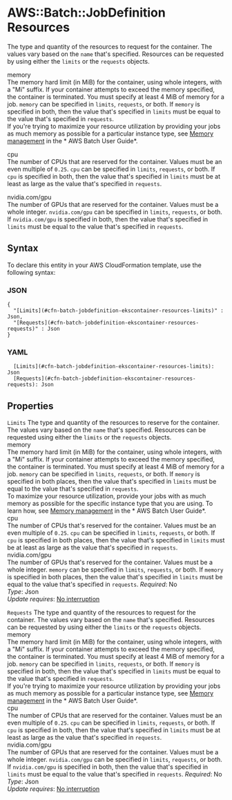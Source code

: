 # AWS::Batch::JobDefinition Resources<a name="aws-properties-batch-jobdefinition-ekscontainer-resources"></a>

The type and quantity of the resources to request for the container\. The values vary based on the `name` that's specified\. Resources can be requested by using either the `limits` or the `requests` objects\.

memory  
The memory hard limit \(in MiB\) for the container, using whole integers, with a "Mi" suffix\. If your container attempts to exceed the memory specified, the container is terminated\. You must specify at least 4 MiB of memory for a job\. `memory` can be specified in `limits`, `requests`, or both\. If `memory` is specified in both, then the value that's specified in `limits` must be equal to the value that's specified in `requests`\.  
If you're trying to maximize your resource utilization by providing your jobs as much memory as possible for a particular instance type, see [Memory management](https://docs.aws.amazon.com/batch/latest/userguide/memory-management.html) in the * AWS Batch User Guide*\.

cpu  
The number of CPUs that are reserved for the container\. Values must be an even multiple of `0.25`\. `cpu` can be specified in `limits`, `requests`, or both\. If `cpu` is specified in both, then the value that's specified in `limits` must be at least as large as the value that's specified in `requests`\.

nvidia\.com/gpu  
The number of GPUs that are reserved for the container\. Values must be a whole integer\. `nvidia.com/gpu` can be specified in `limits`, `requests`, or both\. If `nvidia.com/gpu` is specified in both, then the value that's specified in `limits` must be equal to the value that's specified in `requests`\.

## Syntax<a name="aws-properties-batch-jobdefinition-ekscontainer-resources-syntax"></a>

To declare this entity in your AWS CloudFormation template, use the following syntax:

### JSON<a name="aws-properties-batch-jobdefinition-ekscontainer-resources-syntax.json"></a>

```
{
  "[Limits](#cfn-batch-jobdefinition-ekscontainer-resources-limits)" : Json,
  "[Requests](#cfn-batch-jobdefinition-ekscontainer-resources-requests)" : Json
}
```

### YAML<a name="aws-properties-batch-jobdefinition-ekscontainer-resources-syntax.yaml"></a>

```
  [Limits](#cfn-batch-jobdefinition-ekscontainer-resources-limits): Json
  [Requests](#cfn-batch-jobdefinition-ekscontainer-resources-requests): Json
```

## Properties<a name="aws-properties-batch-jobdefinition-ekscontainer-resources-properties"></a>

`Limits`  <a name="cfn-batch-jobdefinition-ekscontainer-resources-limits"></a>
The type and quantity of the resources to reserve for the container\. The values vary based on the `name` that's specified\. Resources can be requested using either the `limits` or the `requests` objects\.    
memory  
The memory hard limit \(in MiB\) for the container, using whole integers, with a "Mi" suffix\. If your container attempts to exceed the memory specified, the container is terminated\. You must specify at least 4 MiB of memory for a job\. `memory` can be specified in `limits`, `requests`, or both\. If `memory` is specified in both places, then the value that's specified in `limits` must be equal to the value that's specified in `requests`\.  
To maximize your resource utilization, provide your jobs with as much memory as possible for the specific instance type that you are using\. To learn how, see [Memory management](https://docs.aws.amazon.com/batch/latest/userguide/memory-management.html) in the * AWS Batch User Guide*\.  
cpu  
The number of CPUs that's reserved for the container\. Values must be an even multiple of `0.25`\. `cpu` can be specified in `limits`, `requests`, or both\. If `cpu` is specified in both places, then the value that's specified in `limits` must be at least as large as the value that's specified in `requests`\.  
nvidia\.com/gpu  
The number of GPUs that's reserved for the container\. Values must be a whole integer\. `memory` can be specified in `limits`, `requests`, or both\. If `memory` is specified in both places, then the value that's specified in `limits` must be equal to the value that's specified in `requests`\.
*Required*: No  
*Type*: Json  
*Update requires*: [No interruption](https://docs.aws.amazon.com/AWSCloudFormation/latest/UserGuide/using-cfn-updating-stacks-update-behaviors.html#update-no-interrupt)

`Requests`  <a name="cfn-batch-jobdefinition-ekscontainer-resources-requests"></a>
The type and quantity of the resources to request for the container\. The values vary based on the `name` that's specified\. Resources can be requested by using either the `limits` or the `requests` objects\.    
memory  
The memory hard limit \(in MiB\) for the container, using whole integers, with a "Mi" suffix\. If your container attempts to exceed the memory specified, the container is terminated\. You must specify at least 4 MiB of memory for a job\. `memory` can be specified in `limits`, `requests`, or both\. If `memory` is specified in both, then the value that's specified in `limits` must be equal to the value that's specified in `requests`\.  
If you're trying to maximize your resource utilization by providing your jobs as much memory as possible for a particular instance type, see [Memory management](https://docs.aws.amazon.com/batch/latest/userguide/memory-management.html) in the * AWS Batch User Guide*\.  
cpu  
The number of CPUs that are reserved for the container\. Values must be an even multiple of `0.25`\. `cpu` can be specified in `limits`, `requests`, or both\. If `cpu` is specified in both, then the value that's specified in `limits` must be at least as large as the value that's specified in `requests`\.  
nvidia\.com/gpu  
The number of GPUs that are reserved for the container\. Values must be a whole integer\. `nvidia.com/gpu` can be specified in `limits`, `requests`, or both\. If `nvidia.com/gpu` is specified in both, then the value that's specified in `limits` must be equal to the value that's specified in `requests`\.
*Required*: No  
*Type*: Json  
*Update requires*: [No interruption](https://docs.aws.amazon.com/AWSCloudFormation/latest/UserGuide/using-cfn-updating-stacks-update-behaviors.html#update-no-interrupt)